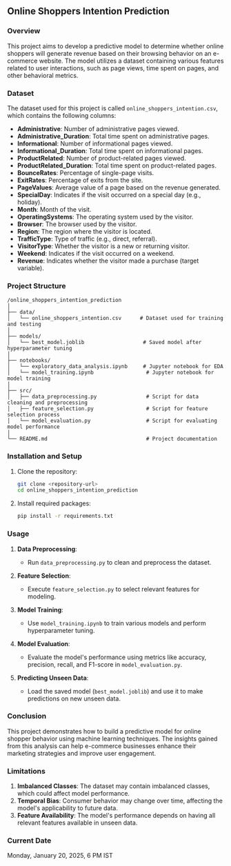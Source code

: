 ## Online Shoppers Intention Prediction

### Overview
This project aims to develop a predictive model to determine whether online shoppers will generate revenue based on their browsing behavior on an e-commerce website. The model utilizes a dataset containing various features related to user interactions, such as page views, time spent on pages, and other behavioral metrics.

### Dataset
The dataset used for this project is called `online_shoppers_intention.csv`, which contains the following columns:

- **Administrative**: Number of administrative pages viewed.
- **Administrative_Duration**: Total time spent on administrative pages.
- **Informational**: Number of informational pages viewed.
- **Informational_Duration**: Total time spent on informational pages.
- **ProductRelated**: Number of product-related pages viewed.
- **ProductRelated_Duration**: Total time spent on product-related pages.
- **BounceRates**: Percentage of single-page visits.
- **ExitRates**: Percentage of exits from the site.
- **PageValues**: Average value of a page based on the revenue generated.
- **SpecialDay**: Indicates if the visit occurred on a special day (e.g., holiday).
- **Month**: Month of the visit.
- **OperatingSystems**: The operating system used by the visitor.
- **Browser**: The browser used by the visitor.
- **Region**: The region where the visitor is located.
- **TrafficType**: Type of traffic (e.g., direct, referral).
- **VisitorType**: Whether the visitor is a new or returning visitor.
- **Weekend**: Indicates if the visit occurred on a weekend.
- **Revenue**: Indicates whether the visitor made a purchase (target variable).

### Project Structure
```
/online_shoppers_intention_prediction
│
├── data/
│   └── online_shoppers_intention.csv      # Dataset used for training and testing
│
├── models/
│   └── best_model.joblib                   # Saved model after hyperparameter tuning
│
├── notebooks/
│   └── exploratory_data_analysis.ipynb     # Jupyter notebook for EDA
│   └── model_training.ipynb                 # Jupyter notebook for model training
│
├── src/
│   ├── data_preprocessing.py                # Script for data cleaning and preprocessing
│   ├── feature_selection.py                 # Script for feature selection process
│   └── model_evaluation.py                  # Script for evaluating model performance
│
└── README.md                                # Project documentation
```

### Installation and Setup

1. Clone the repository:
   ```bash
   git clone <repository-url>
   cd online_shoppers_intention_prediction
   ```

2. Install required packages:
   ```bash
   pip install -r requirements.txt
   ```

### Usage

1. **Data Preprocessing**:
   - Run `data_preprocessing.py` to clean and preprocess the dataset.

2. **Feature Selection**:
   - Execute `feature_selection.py` to select relevant features for modeling.

3. **Model Training**:
   - Use `model_training.ipynb` to train various models and perform hyperparameter tuning.

4. **Model Evaluation**:
   - Evaluate the model's performance using metrics like accuracy, precision, recall, and F1-score in `model_evaluation.py`.

5. **Predicting Unseen Data**:
   - Load the saved model (`best_model.joblib`) and use it to make predictions on new unseen data.

### Conclusion

This project demonstrates how to build a predictive model for online shopper behavior using machine learning techniques. The insights gained from this analysis can help e-commerce businesses enhance their marketing strategies and improve user engagement.

### Limitations

1. **Imbalanced Classes**: The dataset may contain imbalanced classes, which could affect model performance.
2. **Temporal Bias**: Consumer behavior may change over time, affecting the model's applicability to future data.
3. **Feature Availability**: The model's performance depends on having all relevant features available in unseen data.

### Current Date

Monday, January 20, 2025, 6 PM IST
